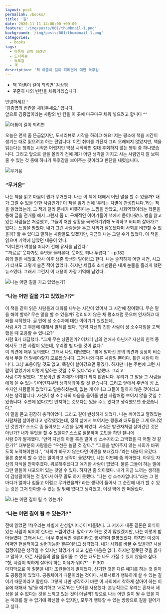 ```yaml
---
layout: post
permalink: /books/
title: '길'
date: 2020-11-11 14:00:00 +09:00
feature: '/img/posts/001/thumbnail-1.png'
background: '/img/posts/001/thumbnail-1.png'
categories:
  - books
tags:
  - 아픔이 길이 되려면
  - 도서리뷰
  - 독후감
  - 책
description: '책 아픔이 길이 되려면에 대한 독후감'
---
```

* 책 ‘아픔이 길이 되려면’ 감상평   
* 꾸준히 나의 빈칸을 채워가겠습니다   


안녕하세요 !   
‘김종엽의 빈칸을 채워주세요.’ 입니다.   
앞으로 김종엽이라는 사람의 빈 칸을 이 곳에 마구마구 채워 넣으려고 합니다 ^^   

![아픔이 길이 되려면](/img/posts/001/a.jpg)   

   오늘은 먼저 좀 뜬금없지만, 도서리뷰로 시작을 하려고 해요! 저는 평소에 책을 시간이 생기는 대로 읽으려고 하는 편입니다. 이런 취미를 가진지 그리 오래되지 않았지만, 책을 읽는다는 행위는 시작은 어렵지만 막상 시작하면 절대 후회하지 않는 행위 중 하나였습니다. 그리고 앞으로 글을 올리기 전에 제가 어떤 생각을 가지고 사는 사람인지 잘 보여줄 수 있는 것 중에 하나가 독후감을 보여주는 것이라고 판단을 내렸습니다.   

 ![무거움](/img/posts/001/b.jpg)   

### “무거움”   

   나는 책을 읽고 마음이 뭔가 무거웠다. 나는 이 책에 대해서 어떤 말을 할 수 있을까? 내가 그럴 수 있을 만한 사람인가? 이 책을 읽기 전에 ‘우리는 차별에 찬성합니다.’라는 책을 읽었었는데, 그 책과 달리 문체가 따뜻하다는 느낌을 받았고, 사회역학이라는 학문을 통해 글을 전개를 해서 그런지 좀 더 구체적인 이야기들이 책에서 묻어나왔다. 병을 앓고 있는 사람들은 처절했고, 그들이 처한 상황을 극복하기위해 노력하고 버티며 살아가고 있다는 느낌을 받았다. 내가 그런 사람들을 두고 사회가 잘못됐다며 사회를 비판할 수 있을까? 할 수 있다고 말하는 사람들도 있겠지만, 지금의 나는 그럴 수가 없었다. 이 책을 읽으며 기억에 남았던 내용이 있다.   
“어디론가 여행을 떠나기 전에 유서를 남긴다.”   
“’까르르’ 웃다가도 주변을 둘러본다. 웃어도 되나 두렵다.” – p.182   
   위의 말은 세월호 참사 이후 생존 학생의 말이라고 한다. 나는 솔직하게 어떤 사건, 사고가 터져도 그렇게 슬픈 적이 없었다. 하지만 세월호 소식만큼은 내게 눈물을 흘리게 했던 뉴스였다. 그래서 그런지 이 내용이 가장 기억에 남았다.   

![나는 어떤 길을 가고 있었는가?](/img/posts/001/c.jpg)   
### “나는 어떤 길을 가고 있었는가?”   

   이 책을 같이 읽은 사람들과 대화를 나누는 시간이 있어서 그 시간에 참여했다. 무슨 말을 해야 할까? 무슨 말을 할 수 있을까? 정리되지 않은 채 평소처럼 웃으며 인사하고 대화를 시작했다. 글 안에 성 소수자에 대한 이야기가 있었는데,   
   사람 A가 그 부분에 대해서 발제를 했다. “만약 자신의 친한 사람이 성 소수자임을 고백했을 때 포용할 수 있나요?”   
   사람 B가 대답했다. “그게 무슨 상관인가? 어차피 남의 연애사 아닌가? 자신의 친척 중에서도 그런 사람이 있는데, 우리랑 별 다를 것이 없다.”   
   이 의견에 매우 동의했다. 그래서 나도 대답했다. “앞에 말하신 분의 의견과 굉장히 비슷해서 무얼 더 말해야할지 모르겠습니다. 그저 나와 다른 사람일 뿐이다. 틀린 사람이 아니다. 그냥 포용이랄 것도 없고, 똑같이 살아갔으면 좋겠다. 하지만 나는 주변에 그런 사람이 없었기에 이렇게 말하는 것일 수도 있다.”라고 말했다. 그리고   
   사람 C가 말했다. “포용이란 말 자체가 이해가 되지 않습니다. 우리가 그 말을 그 사람들에게 쓸 수 있는 단어인지부터 생각해봐야 할 것 같습니다. 그리고 앞에서 주변에 성 소수자인 사람들이 없었다고 말씀하셨는데, 없는 게 아니고 그들이 말하지 않은 것이라고 저는 생각합니다. 자신이 성 소수자의 마음을 들어줄 만한 사람처럼 보이지 않을 것일 수 있습니다. 주변에 없다고만 인지하는 것보다는 있을 수도 있다고 생각했으면 좋겠습니다.”   
   이 말을 듣고 굉장히 충격이었다. 그리고 깊이 반성하게 되었다. 나는 깨어있고 열려있는 사람처럼 살아왔다고 생각했었는데, 정작 삶에서 보여지는 행동과 태도들은 그게 아니었던 것인가? 스스로 좀 돌아보는 시간을 갖게 되었다. 사실은 방관자처럼 살아갔던 것은 아닌가? 내가 무엇을 할 수 있을까? 스스로 질문하며 고민을 하던 찰나에   
   사람 D가 발제했다. “만약 자신의 아들 혹은 딸이 성 소수자라고 고백했을 때 어떨 것 같은가?”
   대부분의 사람들은 “우선은 놀랄 것 같다.”, “그들을 받아주지 않는 사회가 바뀌도록 노력해야한다.”, “사회가 바뀌지 않는다면 이민을 보내겠다.”라는 내용이 오갔다. 물론 충분히 할 수 있는 말이라고 생각이 들었지만, 나는 이번에 좀 의아했다. 아무도 자신의 자식을 안아주겠다. 위로해주겠다고 얘기한 사람이 없었다. 물론 그들이 하는 말에 그런 말들이 내포되어 있는 것일 수 있다. 하지만 좀 의아했다. 내가 지금 느끼는 생각들이 감성팔이하는 것 같아서 아무 말도 하지 못했다. “나는 성 소수자입니다.”라는 그 한마디가 얼마나 힘들고 어렵고 무거웠을까? 라는 생각이 들어서 그 순간에 내가 할 수 있는 것은 그저 안아줄 수 있는 일 밖에 없다고 생각했고, 이것 밖에 안 떠올랐다.   


![나는 어떤 길이 될 수 있는가?](/img/posts/001/d.jpg)   
### “나는 어떤 길이 될 수 있는가?”   

   전에 읽었던 책(우리는 차별에 찬성합니다.)이 떠올랐다. 그 저자가 내준 결론은 의식이 있는 사람이 되어야 한다는 느낌이었다. 말하고자 하는 것이 많았겠지만, 나는 이렇게 받아들였다. 그래서 나는 너무 추상적인 결론이라고 생각하며 불평했었다. 하지만 이것이 어쩌면 현실적이고 실현가능한 결론이라고 생각했다. 내가 사회를 바꿀 수 있을까? 사실 겁쟁이같은 생각일 수 있지만 혁명가가 되고 싶은 마음은 없다. 하지만 잘못된 것을 옳다고 말하고, 아픈 사람들의 말을 들어줄 수 있는 태도는 나도 가질 수 있지 않을까 싶다.   
   “형, 사람이 착하게 살아야 하는 이유가 뭐야?” – P.301   
   마지막으로 이 질문을 내가 조원들에게 발제했다. 신기한 것은 다른 얘기를 하는 것 같아도 공통점이 있었다. 공동체이기 때문이라는 것이다. 서로서로가 행복하게 살 수 있는 길이기 때문이라고 말한다. 그렇게 나만 생각하기 바쁜 이 사회에서 착하게 살아야 하는 이유에 대해서 ‘남’을 얘기하고 ‘서로’라는 단어를 사용했다. 본능적으로 우리는 혼자서 세상을 살 수 없다는 것을 느끼고 있는 것이 아닐까? 앞으로 나는 어떤 길이 될 수 있을 지는 미래를 알 수 없기에 확신할 수 없지만, 모두가 행복할 수 있는 방향으로 길을 걸어가고 싶다.
